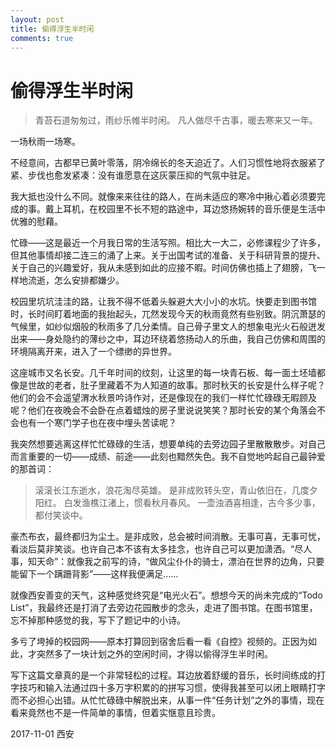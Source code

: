 ```yaml
---
layout: post
title: 偷得浮生半时闲
comments: true
---
```


# 偷得浮生半时闲

<blockquote>青苔石道匆匆过，雨纱乐帷半时闲。
凡人做尽千古事，暖去寒来又一年。</blockquote>
一场秋雨一场寒。

不经意间，古都早已黄叶零落，阴冷绵长的冬天迫近了。人们习惯性地将衣服紧了紧、步伐也愈发紧凑：没有谁愿意在这灰蒙压抑的气氛中驻足。

我大抵也没什么不同。就像来来往往的路人，在尚未适应的寒冷中揪心着必须要完成的事。戴上耳机，在校园里不长不短的路途中，耳边悠扬婉转的音乐便是生活中优雅的慰藉。

忙碌——这是最近一个月我日常的生活写照。相比大一大二，必修课程少了许多，但其他事情却接二连三的涌了上来。关于出国考试的准备、关于科研背景的提升、关于自己的兴趣爱好，我从未感到如此的应接不暇。时间仿佛也插上了翅膀，飞一样地流逝，怎么安排都嫌少。

校园里坑坑洼洼的路，让我不得不低着头躲避大大小小的水坑。快要走到图书馆时，长时间盯着地面的我抬起头，兀然发现今天的秋雨竟然有些别致。阴沉萧瑟的气候里，如纱似烟般的秋雨多了几分柔情。自己骨子里文人的想象电光火石般迸发出来——身处隐约的薄纱之中，耳边环绕着悠扬动人的乐曲，我自己仿佛和周围的环境隔离开来，进入了一个缥缈的异世界。

这座城市又名长安。几千年时间的纹刻，让这里的每一块青石板、每一面土坯墙都像是世故的老者，肚子里藏着不为人知道的故事。那时秋天的长安是什么样子呢？他们的会不会遥望渭水秋景吟诗作对，还是像现在的我们一样忙忙碌碌无暇顾及呢？他们在夜晚会不会卧在点着蜡烛的房子里说说笑笑？那时长安的某个角落会不会也有一个寒门学子也在夜中埋头苦读呢？

我突然想要逃离这样忙忙碌碌的生活，想要单纯的去旁边园子里散散散步。对自己而言重要的一切——成绩、前途——此刻也黯然失色。我不自觉地吟起自己最钟爱的那首词：
<blockquote>滚滚长江东逝水，浪花淘尽英雄。 是非成败转头空，青山依旧在，几度夕阳红。 白发渔樵江渚上，惯看秋月春风。 一壶浊酒喜相逢，古今多少事，都付笑谈中。</blockquote>
豪杰布衣，最终都归为尘土。是非成败，总会被时间消散。无事可喜，无事可忧，看淡后莫非笑谈。也许自己本不该有太多挂念，也许自己可以更加潇洒。“尽人事，知天命”：就像我之前写的诗，“做风尘仆仆的骑士，漂泊在世界的边角，只要能留下一个蹒跚背影”——这样我便满足……

就像西安善变的天气，这种感觉终究是“电光火石”。想想今天的尚未完成的“Todo List”，我最终还是打消了去旁边花园散步的念头，走进了图书馆。在图书馆里，忘不掉那种感觉的我，写下了题记中的小诗。

多亏了垮掉的校园网——原本打算回到宿舍后看一看《自控》视频的。正因为如此，才突然多了一块计划之外的空闲时间，才得以偷得浮生半时闲。

写下这篇文章真的是一个非常轻松的过程。耳边放着舒缓的音乐，长时间练成的打字技巧和输入法通过四十多万字积累的的拼写习惯，使得我甚至可以闭上眼睛打字而不必担心出错。从忙忙碌碌中解脱出来，从事一件“任务计划”之外的事情，现在看来竟然也不是一件简单的事情，但着实惬意且珍贵。

2017-11-01 西安

&nbsp;
